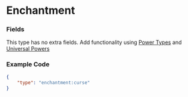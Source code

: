 # Enchantment

### Fields

This type has no extra fields. Add functionality using [Power Types](../../submodules/apoli-docs/docs/power_types/) and [Universal Powers](../../universal_powers/)

### Example Code

```json
{
	"type": "enchantment:curse"
}
```
